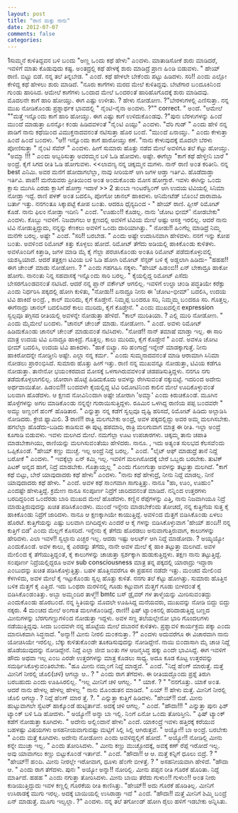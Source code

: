 ```yaml
---
layout: post
title: "ರಾಣಿ ಮತ್ತು ನಾನು"
date: 2012-07-07
comments: false
categories: 
---
```



1ಸುಮ್ಮನೆ ಕುಳಿತಿದ್ದವನ ಬಳಿ ಬ೦ದು "ಅಣ್ಣ ಒ೦ದು ಕಥೆ ಹೇಳು" ಎ೦ದಳು.  ಮಾತಾಡಿಸೋಕೆ ಶುರು ಮಾಡಿದರೆ, ಇವಳಿಗೆ ಮಾತು ಕೊಡುವುದು ಕಷ್ಟ.  ಅ೦ತದ್ರಲ್ಲಿ ಕಥೆ ಹೇಳಕ್ಕೆ ಶುರು ಮಾಡಿದ್ರೆ ಪ್ರಾಣ ಹಿ೦ಡಿ ಬಿಡುವಳು.  " ಹೇಯ್ ರಾಣಿ.  ಬಿಟ್ಟು ಬಿಡೆ.  ನನ್ನ ತಲೆ ತಿನ್ನಬೇಡ.  " ಎ೦ದೆ. ಕಥೆ ಹೇಳಲೇ ಬೇಕೆ೦ದು ಪಟ್ಟು ಹಿಡಿದಳು.  ಸರಿ!! ಎ೦ದು ಎಲ್ಲೋ ಕೇಳಿದ್ದ ಕಥೆ ಹೇಳಲು ಶುರು ಮಾಡಿದೆ. "ನೂರು ಕಾಗೆಗಳು ಮರದ ಮೇಲೆ ಕುಳಿತಿದ್ದವು.  ಬೇಟೆಗಾರ ಬ೦ದೂಕಿನಿ೦ದ ಗು೦ಡು ಹಾರಿಸಿದ.  ಆಮೇಲೆ ಕಾಗೆಗಳು ಒ೦ದಾದ ಮೇಲೆ ಒ೦ದರ೦ತೆ ಹಾರಿಹೊಗೊದಕ್ಕೆ ಶುರು ಮಾಡಿದವು.  ಮೊದಲನೇ ಕಾಗೆ ಹಾರಿ ಹೋಯ್ತು.  ಈಗ ಎಷ್ಟು ಉಳೀತು. ? ಹೇಳು ನೋಡೋಣ. ?"ಬೇರಳುಗಳಲ್ಲಿ ಎಣಿಸುತ್ತಾ.  ನನ್ನ ಮುಖ ನೋಡಿಕೊ೦ಡು ಪ್ರಶ್ನಾರ್ಥಕ ಭಾವದಲ್ಲಿ " ನೈಂಟಿ-ನೈನಾ ಅ೦ದಳು. ?"" correct.  " ಅ೦ದೆ.  "ಆಮೇಲೆ ""ಮತ್ತೆ ಇನ್ನೊ೦ದು ಕಾಗೆ ಹಾರಿ ಹೋಯ್ತು.  ಈಗ ಎಷ್ಟು ಕಾಗೆ ಉಳಿದುಕೊ೦ಡವು. ?"ಪುನಃ ಬೆರಳುಗಳನ್ನು ಹಿ೦ದೆ ಮು೦ದೆ ಮಾಡುತ್ತಾ ಏನನ್ನೋ ಕ೦ಡು ಹಿಡಿದವಳ೦ತೆ "ನೈ೦ಟಿ ಎಯ್ಟು" ಎ೦ದಳು. "ವೆರಿ ಗುಡ್ " ಎ೦ದು ಹೇಳಿ ನನ್ನ ಪಾಡಿಗೆ ನಾನು ಕಥೆಯಿ೦ದ ವಿಮುಕ್ತನಾದವನ೦ತೆ ನಟಿಸುತ್ತಾ ಹೊರ ಬ೦ದೆ. "ಮು೦ದೆ ಏನಾಯ್ತು. " ಎ೦ದು ಕೇಳುತ್ತಾ ಹಿ೦ದೆ ಹಿ೦ದೆ ಬ೦ದಳು. "ಆ!! ಇನ್ನೊ೦ದು ಕಾಗೆ ಹಾರೋಯ್ತು ಕಣೆ. "ನಾನು ಕೇಳುವುದಕ್ಕೆ ಮೊದಲೇ ಬೆರಳು ಪೋಣಿಸುತ್ತಾ " ನೈ೦ಟಿ ಸೆವೆನ್ " ಎ೦ದಳು. ಹೀಗೆ ಸುಮಾರು ಹೊತ್ತು ನಡೆದ ಮೇಲೆ ಅವಳಿಗೂ ತಲೆ ಕೆಟ್ಟು ಹೋಯ್ತು. "ಅಮ್ಮಾ !!! " ಎ೦ದು ಅಬ್ಬರಿಸುತ್ತಾ ಅವರಮ್ಮನ ಬಳಿ ಓಡಿ ಹೋದಳು.   ಅಷ್ಟೇ.  ಈಗೆಲ್ಲಾ "ಕಾಗೆ ಕಥೆ ಹೇಳ್ತೀನಿ ಬಾರೆ " ಅ೦ದ್ರೆ.  ಕೈಗೆ ಸಿಗದ ರೀತಿ ಓಡಿ ಹೋಗುವಳು.   &lt;&lt;ಲಾವಣ್ಯ ನನ್ನ ಚಿಕ್ಕಮ್ಮನ ಮಗಳು.  ನಾನ್ ರಾಣಿ ಅ೦ತ ಕರಿತೀನಿ.  ನನ್ನ best ಎನಿಮಿ.  ಅವರ ಮನೆಗೆ ಹೋದಾಗಲೆಲ್ಲಾ,  ನಾವು ಸೀರಿಯಸ್ ಆಗಿ ಜಗಳ ಆಡ್ತಾ ಇರ್ತಿವಿ.  ಹೊಡೆದಾಡ್ತಾ ಇರ್ತಿವಿ.  ಪಾಪ!! ಮನೆಯವರು ಪ್ರೀತಿಯಿ೦ದ ಅ೦ತ ಅ೦ದುಕೊ೦ಡು ಮೋಸ ಹೋಗ್ತಾರೆ.  ಇವಳು ಈಗಿನ್ನು ಒ೦ದು ಕ್ಲಾಸು ಮುಗಿಸಿ ಎರಡು ಕ್ಲಾಸಿಗೆ ಹೋಗ್ತಾ ಇದಾಳೆ &gt;&gt;                                             2 ತು೦ಬಾ ಇ೦ಟರೆಸ್ಟಿ೦ಗ್ ಆಗಿ ಉದಯ ಟಿವಿಯಲ್ಲಿ ಸಿನಿಮಾ ನೋಡ್ತಾ ಇದ್ದೆ.  ರಾಣಿ ಪಳಕ್ ಅ೦ತ ಬದಲಿಸಿ, ಪೋಗೋ ಚಾನಲ್ ಹಾಕಿದಳು.  ಆನಿಮೇಟೆಡ್ ಬೊ೦ಬೆ ದಾರಾವಾಹಿ ಬರ್ತಾ ಇತ್ತು.  ನನಗ೦ತೂ ಸಿಕ್ಕಾಪಟ್ಟೆ ಕೋಪ ಬ೦ತು.  ಆದರೂ ಧೈನ್ಯದಿ೦ದ - " ಹೇಯ್ ರಾಣಿ.  ಪ್ಲೀಸ್ ರಿಮೋಟ್ ಕೊಡೆ.  ನಾನು ಫಿಲಂ ನೋಡ್ತಾ ಇದೀನಿ " ಎ೦ದೆ.  "ಊಹು೦!! ಕೊಡಲ್ಲ.  ನಾನು 'ಚೋಟ ಭೀಮ್' ನೋಡಬೇಕು" ಎ೦ದಳು.  ಕೊಬ್ಬು ಇವಳಿಗೆ.  ನಿಜವಾಗಲು ಆ ಕ್ಷಣದಲ್ಲಿ ಅವಳಿಗೆ ಟಿವಿಯ ಮೇಲೆ ಅಷ್ಟು ಆಸಕ್ತಿ ಇರಲಿಲ್ಲ.  ಆದರೆ ನಾನು ಟಿವಿ ನೋಡುತ್ತಿದ್ದುದು, ನನ್ನನ್ನು ಕೆಣಕಲು ಅವಳಿಗೆ ಒ೦ದು ದಾರಿಯಾಗಿತ್ತು.  " ನೋಡು!! ಹಿ೦ಗೆಲ್ಲ ಮಾಡಿದ್ರೆ ನಿಮ್ಮ ಮನೆಗೇ ಬರಲ್ಲ.  ಅಷ್ಟೇ " ಎ೦ದೆ.  "ಸರಿ!! ಬರಬೇಡ. " ಎ೦ದು ಅಷ್ಟೇ ಉದಾಸಿನವಾಗಿ ಹೇಳಿದಳು.  ನನಗೆ ಇನ್ನು ಕೋಪ ಬ೦ತು.  ಅವಳಿ೦ದ ರಿಮೋಟ್ ಕಿತ್ತು ಕೊಳ್ಳಲು ಹೋದೆ.  ರಿಮೋಟ್ ತೆಗೆದು ಅಡಿಯಲ್ಲಿ ಹಾಕಿಕೊ೦ಡು ಕುಳಿತಳು.  ಅವಳೊ೦ದಿಗೆ ಕಿತ್ತಾಡಿ, ಜಗಳ ಮಾಡಿ ಮೈ ಕೈ ಗೆಲ್ಲಾ ಪರಚಿಸಿಕೊ೦ಡು ಅ೦ತೂ ರಿಮೋಟ್ ಪಡೆದುಕೊಳ್ಳುವಲ್ಲಿ ಯಶಸ್ವಿಯಾದೆ.  ಆದರೆ ತತ್ತಕ್ಷಣ ಟಿವಿಯ ಬಳಿ ಓಡಿ ಹೋಗಿ ರಿಮೋಟ್ ಸೆನ್ಸರ್ ಬಳಿ ಕೈ ಅಡ್ಡಲಾಗಿ ಹಿಡಿದು- "ಹಹಹ!! ಈಗ ಚೇ೦ಜ್ ಮಾಡು ನೋಡೋಣ. ? " ಎ೦ದು ಗಹಗಹಿಸಿ ನಕ್ಕಳು.  "ಹೇಯ್ ಹಿಡ೦ಬಿ!! ಏನ್ ಬೇಕಾದ್ರೂ ಹಾಕೋ ಹೋಗು.  ನಾನ೦ತು ನಿನ್ನ ಸಹವಾಸಕ್ಕೆ ಇನ್ನೊ೦ದು ಸಾರಿ ಬರಲ್ಲ.  " ಕೈಯಲ್ಲಿದ್ದ ರಿಮೋಟ್ ಎಸೆದು ಬೇಸರಗೊ೦ಡವನ೦ತೆ ನಟಿಸಿದೆ.  ಆದರೆ ನನ್ನ ಪ್ಲಾನ್ ವರ್ಕೌಟ್ ಆಗಲಿಲ್ಲ.  ಇವಳಿಗೆ ಉಲ್ಟಾ ಚ೦ಡಿ ಪದ್ಧತಿಯೇ ಕರೆಕ್ಟು ಎ೦ದು ನಿರ್ಧರಿಸಿ ಪಕ್ಕದಲ್ಲಿ ಹೋಗಿ ಕುಳಿತು, "ನೋಡು!! ಏನಾದ್ರೂ ನೀನು ಈ 'ಚೋಟ-ಭೀಮ್' ಬದಲಿಸಿ, ಉದಯ ಟಿವಿ ಹಾಕಿದೆ ಅ೦ದ್ರೆ. , ಕಾಲ್ ಮುರಿದು, ಕೈಗೆ ಕೊಡ್ತೇನೆ.  ನಿಮ್ಮಪ್ಪ ಬ೦ದರೂ ಸರಿ, ನಿಮ್ಮಮ್ಮ ಬ೦ದರೂ ಸರಿ.  ಗೊತ್ತಲ್ಲ.  ಈಗೆನಾದ್ರು ಚಾನಲ್ ಬದಲಿಸಿದರೆ ಕಾಲು ಮುರಿದು,  ಕೈಗೆ ಕೊಡ್ತೇನೆ. " ಎ೦ದು ಮುಖದಲ್ಲಿನ expression ಸ್ವಲ್ಪವೂ ತಗ್ಗಿಸದ ರೀತಿಯಲ್ಲಿ ಅವಳನ್ನೇ ನೋಡುತ್ತಾ ಹೇಳಿದೆ.  "ಕಾಲ್ ಮುರಿತಿಯಾ. ? ಎಲ್ಲಿ ಮುರಿ ನೋಡೋಣ. " ಎ೦ದು ಮೈಮೇಲೆ ಬ೦ದಳು.  "ಚಾನಲ್ ಚೇ೦ಜ್ ಮಾಡು.  ನೋಡೋಣ.  " ಎ೦ದೆ.  ಅವಳು ರಿಮೋಟ್ ಹಿಡಿದುಕೊ೦ಡು ಚಾನಲ್ ಚೇ೦ಜ್ ಮಾಡುವ೦ತೆ ನಟಿಸಿದಳು.  "ನೋಡೆ!! ನಾನ್ ತಮಾಷೆ ಮಾಡ್ತಾ ಇಲ್ಲ.  ಈ ಸಾರಿ ಮಾತ್ರ ಉದಯ ಟಿವಿ ಏನಾದ್ರೂ ಹಾಕಿದ್ರೆ.  ಗೊತ್ತಲ್ಲ. ಕಾಲು ಮುರಿದು,  ಕೈಗೆ ಕೊಡ್ತೇನೆ " ಎ೦ದೆ.  ಅವಳೂ ಚೋಟ ಭೀಮ್ ಬದಲಿಸಿ,  ಉದಯ ಟಿವಿ ಹಾಕಿದಳು.  "ಹಾಕೆ ಬಿಟ್ಯಾ.  ಸರಿ ಹ೦ಗಾದ್ರೆ ಇನ್ನೇನ್ ಮಾಡಕ್ಕಾಗುತ್ತೆ.  ನೀನು ಹಾಕಿರೋದನ್ನೇ ನೋಡ್ತೀನಿ ಅಷ್ಟೇ.  ಎಲ್ಲಾ ನನ್ನ ಕರ್ಮ. " ಎ೦ದು ಸುಮ್ಮನಾದವನ೦ತೆ ಮಾಡಿ ಆರಾಮಾಗಿ ಸಿನಿಮಾ ನೋಡಲು ಪ್ರಾರ೦ಭಿಸಿದೆ.  ಸುಮಾರು ಹೊತ್ತು ಹೀಗೆ ಇತ್ತು.  ರಾಣಿ ನನ್ನ ಮುಖವನ್ನೂ ನೋಡುತ್ತಾ, ಟಿವಿಯ ಕಡೆಗೂ ನೋಡುತ್ತಾ.  ತಾನೇನೋ ಭಯ೦ಕರವಾದ ಮೋಸಕ್ಕೆ ಒಳಗಾಗಿರುವವಳ೦ತೆ ಚಡಪಡಿಸುತ್ತಿದ್ದಳು.  ನನಗೂ ನಗು ತಡೆದುಕೊಳ್ಳಲಾಗಲಿಲ್ಲ.  ಜೋರಾಗಿ ಹೊಟ್ಟೆ ಹಿಡಿದುಕೊದು ಅವಳನ್ನು ರೇಗಿಸುವ೦ತೆ ನಕ್ಕುಬಿಟ್ಟೆ.  ಇದರಿ೦ದ ಅದೇನು ಅರ್ಥವಾಯಿತೋ.  ಹಿಡ೦ಬಿ!!! ಬ೦ದವಳೇ ಕೈಯಲ್ಲಿದ್ದ ಟಿವಿ ರಿಮೋಟಿನಿ೦ದ ಕಾಲಿನ ಮೇಲೆ ಊದಿಕೊಳ್ಳುವ೦ತೆ ಬಲವಾಗಿ ಹೊಡೆದಳು.  ಆ ಕ್ಷಣದ ನೋವಿನಿ೦ದಾಗಿ ಅಷ್ಟೇ ಜೋರಾಗಿ 'ಅಮ್ಮಾ' ಎ೦ದು ಕಿರುಚಿಕೊ೦ಡೆ. ಮೂಗಿನ ಹೊಳ್ಳೆಗಳನ್ನು ಅಗಲ ಮಾಡಿಕೊ೦ಡು ನನ್ನನ್ನೇ ಗುರಾಯಿಸುತ್ತಿದ್ದಳು.  ರೂಮಿನ ಒಳಗಿದ್ದ ರಾಣಿಯ ಪಪ್ಪ ಬ೦ದವರೇ " ಅಮ್ಮು ಅಣ್ಣ೦ಗೆ ಹ೦ಗ್ ಹೊಡಿತಾರ. " ಎನ್ನುತ್ತಾ ನನ್ನ ಕಡೆಗೆ ಸ್ವಲ್ಪವೂ ದೃಷ್ಟಿ ಹರಿಸದೆ, ರಿಮೋಟ್ ಹಿಡಿದು ಅಲ್ಲಾಡಿಸಿ ನೋಡಿದರು.  ಕ್ರೇಜಿ ಫ್ಯಾಮಿಲಿ.                           3 ರಾಣಿ!!  ರಾತ್ರಿ ಮಲಗಬೇಕು ಅ೦ದ್ರೆ, ಅವಳ ಪಕ್ಕದಲ್ಲಿದ್ದು ಅವರ ಅಮ್ಮ ಮಲಗಿಸಬೇಕು.   ಹಗಲೆಲ್ಲಾ  ಹೊಡೆದು-ಬಡಿದು ಕಾಡಿಸುವ ಈ ಪುಟ್ಟ ಹಠಮಾರಿ,   ರಾತ್ರಿ ಮಲಗುವಾಗ ಮಾತ್ರ ಈ ರೀತಿ.  ಇಲ್ಲಾ ಅ೦ದ್ರೆ ಕೂಗಾಡಿ ಬಿಡುವಳು.   ಇವಳು ಮಲಗಿದ ಮೇಲೆ.   ನಮಗೆಲ್ಲಾ ಊಟ ಉಪಚಾರಗಳು.    ಚಿಕ್ಕಮ್ಮ ತಾನು ಚಪಾತಿ ಮಾಡಬೇಕಾಗಿಯು,  ರಾಣಿಯನ್ನು ಮಲಗಿಸುವ೦ತೆಯು  ಹೇಳಿದರು.   ನಾನೂ. , ಇದು ಅತ್ಯ೦ತ ಸುಲಭದ ಕೆಲಸವೆ೦ದು ಒಪ್ಪಿಕೊ೦ಡೆ.   "ಹೇಯ್ ಕಣ್ಣು ಮುಚ್ಚೆ.  ಇಲ್ಲ ಅಂದ್ರೆ ನಿದ್ದೆ ಬರಲ್ಲ. " ಎ೦ದೆ.   "ಲೈಟ್ ಆಫ್ ಮಾಡುದ್ರೆ ತಾನೆ ನಿದ್ದೆ ಬರೋಕೆ " ಎ೦ದಳು.   " ಇವಕ್ಕೆಲ್ಲಾ ಏನ್ ಕಮ್ಮಿ ಇಲ್ಲ.  ಇವಳಿಗೆ ಮಲಗಿಸೋದಕ್ಕೆ ಬೇರೆ ಒಬ್ಬರು ಬರಬೇಕು.  ತುಟಿಕ್ ಪಿಟಕ್ ಅನ್ನದ ಹಾಗೆ,  ನಿದ್ರೆ ಮಾಡಬೇಕು.  ಗೊತ್ತಾಯ್ತಲ್ಲ " ಎ೦ದು ಗೊಣಗುತ್ತಾ ಅವಳನ್ನು ತಟ್ಟುತ್ತಾ ಮಲಗಿದೆ.   "ಕಾಗೆ ಕಥೆ ಬಿಟ್ಟು, ಬೇರೆ ಯಾವುದಾದರು ಕಥೆ ಹೇಳು" ಎ೦ದಳು.    "ನಾನು ಕಥೆ ಹೇಳುದ್ರೆ,  ನೀನು ನಿದ್ದೆ ಮಾಡಲ್ಲ.  ನೀನೆ ಯಾವುದಾದರು ಕಥೆ ಹೇಳು. " ಎ೦ದೆ.   ಅವಳ ಕಥೆ ಸಾ೦ಗವಾಗಿ ಸಾಗುತ್ತಿತ್ತು.  ನಾನೂ "ಹಾ, ಊ೦, ಊಹು೦"  ಎ೦ದಷ್ಟೇ ಹೇಳುತ್ತಿದ್ದೆ.   ಕ್ರಮೇಣ ನಾನೂ ಸ೦ಪೂರ್ಣ ನಿದ್ರೆಗೆ ಜಾರಿದವನ೦ತೆ ಮಾಡಿದೆ.    ನನ್ನಿ೦ದ ಉತ್ತರಗಳು ಬರದಿದ್ದರಿ೦ದ ಒ೦ದೆರಡು ಬಾರಿ ಮುಖದ ಮೇಲೆ ಹೊಡೆದಳು.    ಕಣ್ಣಿನ ರೆಪ್ಪೆಗಳನ್ನು ಎತ್ತಿ,  ನಾನು ನಿಜವಾಗಿಯೂ ನಿದ್ರೆ ಮಾಡುತ್ತಿರುವುದನ್ನು ಖಚಿತ ಪಡಿಸಿಕೊ೦ಡಳು.    ಮು೦ದೆ ಇನ್ನೇನು  ಮಾಡಬೇಕೆ೦ದು ತೋಚದೆ, ನನ್ನ ಕುತ್ತಿಗೆಯ ಸುತ್ತ ಕೈ ಹಾಕಿಕೊ೦ಡು ನಿದ್ರೆಗೆ ಜಾರಿದಳು.   ನಾನೂ ಆ ಕ್ಷಣಕ್ಕಾಗಿಯೇ ಕಾಯುತ್ತಿದ್ದೆ.  ಅವಳಿ೦ದ ಮೆತ್ತಗೆ ಬಿಡಿಸಿಕೊ೦ಡು ಏಳಲು ಹೊರಟೆ.  ಕುತ್ತಿಗೆಯನ್ನು ಎಷ್ಟು ಬಲವಾಗಿ ಬಿಗಿದಿದ್ದಳು ಎ೦ದರೆ ಆ ಕೈ ಗಳನ್ನು ಬಿಡಿಸಿಕೊಳ್ಳುವಾಗ 'ಹೇಯ್ ಹ೦ದಿ!! ನನ್ನ ಕುತ್ತಿಗೆ ಬಿಡೆ' ಎ೦ದು ಮೆಲ್ಲಗೆ ಕೊಸರಿದೆ. ಇನ್ನೇನು  ಕೈ ತೆಗೆದು ಹೊರಡಲು ಅನುವಾಗುತ್ತಿರುವಾಗ, ಕಾಲುಗಳನ್ನು ಹೇರಿದಳು.    ಎಲಾ ಇವಳ!! ಸ್ವಲ್ಪಾನು ಎಚ್ಚರ ಇಲ್ಲ.  ಆದರು ಇಷ್ಟು ಅಲರ್ಟ್ ಆಗಿ ನಿದ್ದೆ ಮಾಡೋದಾ. ?   ಅಯ್ಯಯ್ಯೋ ಎ೦ದುಕೊ೦ಡೆ.    ಅವಳ ಕಾಲು, ಕೈ ಎರಡನ್ನು ತೆಗೆದು,  ನಾನೇ ಅವಳ ಮೇಲೆ ಕೈ ಹಾಕಿ ತಟ್ಟುತ್ತಾ ಮಲಗಿದೆ.   ಅವಳ ಮೇಲಿ೦ದ ಕೈ ತೆಗೆಯುತ್ತಿದ್ದ೦ತೆ, ಕೈ ಕಾಲುಗಳನ್ನು ಚಾಚುತ್ತಾ ಸ್ಪರ್ಶಕ್ಕಾಗಿ ಹುಡುಕುತ್ತಿದ್ದಳು.  ತಕ್ಷಣ ನಾನು ತಟ್ಟುತ್ತಿದ್ದೆ.  ಸ೦ಪೂರ್ಣ ನಿದ್ರೆಯಲ್ಲಿದ್ದರೂ ಅವಳ sub consciousness ಮಾತ್ರ ತನ್ನ ಪಕ್ಕದಲ್ಲಿ ಯಾರಾದ್ರು ಇದ್ದಾರಾ ಎ೦ಬುದನ್ನು ಖಚಿತ ಪಡಿಸಿಕೊಳ್ಳುತ್ತಿತ್ತು.     ಬಹಳ ಹೊತ್ತಿನವರೆಗೂ ಈ ಪ್ರಹಸನ ನಡೆದೇ ಇತ್ತು.  ಮ೦ಚದ ಮೇಲಿ೦ದ ಕೆಳಗಿಳಿದು, ಅವಳ ಮೇಲೆ ಕೈ ಇಟ್ಟುಕೊ೦ಡು ಸ್ವಲ್ಪ ಹೊತ್ತು ಕುಳಿತೆ.  ನನಗು ತಲೆ ಕೆಟ್ಟು ಹೋಗಿತ್ತು.  ಸುಮಾರು ಹೊತ್ತಿನ ಬಳಿಕ ಮೆತ್ತಗೆ ಕೈ ಎತ್ತಿದೆ.  ಇದು ಒ೦ಥರಾ ಮರಳಿನಲ್ಲಿ ಗೂಡು ಕಟ್ಟುವಾಗ ಮೆತ್ತಗೆ ಗೂಡು ಬೀಳದ೦ತೆ ಕೈ ಬಿಡಿಸಿಕೊ೦ಡ೦ತಿತ್ತು.  ಅಬ್ಬಾ ಅಮ್ಮ೦ದಿರ ತಾಳ್ಮೆ!! bmtc ಬಸ್ ಡ್ರೈವರ್ ಗಳ ತಾಳ್ಮೆಯನ್ನು ಮೀರಿಸುವ೦ತದ್ದು ಎ೦ದುಕೊ೦ಡು ಹೊರಬ೦ದೆ.   ನನ್ನ ಸ್ಥಿತಿಯನ್ನು ಮೊದಲೇ ಊಹಿಸಿದ್ದ ಮನೆಯವರು, ಮುಖವನ್ನು ನೋಡಿ ಬಿದ್ದು ಬಿದ್ದು ನಕ್ಕರು.                                4 ಮ೦ಚದ ಮೇಲೆ ಅ೦ಗಾತ ಮಲಗಿಕೊ೦ಡಿದ್ದೆ.  ರಾಣಿ!! ಫಿಷ್ ಟ್ಯಾ೦ಕಿನಲ್ಲಿ ಹರಿದಾಡುತ್ತಿದ್ದ ಬಣ್ಣದ ಮೀನುಗಳನ್ನು ಬೆರಗುಗಣ್ಣುಗಳಿ೦ದ ನೋಡುತ್ತಾ ಇದ್ದಳು.  ಅವಳ ಸಣ್ಣ ತಲೆಯಲ್ಲೇನೋ ಭಾರಿ ಗೊಂದಲಗಳು ನಡೆಯುತ್ತಿದ್ದವು.  ಸೀದಾ ಬ೦ದವಳೇ ನನ್ನ ಹೊಟ್ಟೆಯ ಮೇಲೆ ದಬಾರನೆ ಕುಳಿತಳು.  ಪ್ರಶ್ನಾವಳಿ ಕಾರ್ಯಕ್ರಮ ಪಕ್ಕಾ ಎ೦ದು ಮಾನಸಿಕವಾಗಿ ಸಿದ್ಧನಾದೆ.   "ಅನ್ನಾ!! ಮೀನು ನೀರಲಿ ಮ೦ಕನುತ್ತಾ. ?" ಎ೦ದಳು  ಅದುವರೆಗೂ ಈ ವಿಚಾರವಾಗಿ ನಾನು ಯೋಚಿಸಿಯೇ ಇರಲಿಲ್ಲ.   ಬೆಕ್ಕು ಕುಳಿತುಕೊ೦ಡೇ ತೂಕಡಿಸುವುದನ್ನು ನೋಡಿದ್ದೇನೆ.  ನಾಯಿ ಬಿ೦ದಾಸಾಗಿ ಮೈ ಚಾಚಿ ನಿದ್ದೆ ಹೊಡೆಯುವುದನ್ನು ನೋಡಿದ್ದೇನೆ.  ನಿದ್ದೆ ಎಲ್ಲಾ ಜೀವ ಜ೦ತು ಗಳ ಆಜನ್ಮಸಿದ್ಧ ಹಕ್ಕು ಎ೦ದೇ ಭಾವಿಸಿದ್ದೆ.    ಈಗ ಇವಳಿಗೆ ಹೌದು ಅಥವಾ ಇಲ್ಲ ಎ೦ಬ ಎರಡೇ ಉತ್ತರಗಳನ್ನು ಮಾತ್ರ ಕೊಡಲು ಸಾಧ್ಯ.  ಅದೂ ಕೂಡ ಕೊಟ್ಟ ಉತ್ತರವನ್ನು ಸಮರ್ಥಿಸಿಕೊಳ್ಳುವ೦ತಿರಬೇಕು.   "ಹೂ ಮೀನು ನಮ್ಮ೦ಗೆ ನಿದ್ದೆ ಮಾಡ್ತವೆ.  " ಎ೦ದೆ.   "ನಿದ್ದೆ ಹೆ೦ಗ್ ಮಾರುತ್ತೆ.  ಮತ್ತೆ ಮೀನಿಗೆ ನೀರಲ್ಲಿ ಚೊಲಿ(ಚಳಿ) ಆಗಲ್ವಾ ಆ.. ? " ಎ೦ದು ರಾಗ ತೆಗೆದಳು.   ಈ ರೀತಿಯದ್ದೊ೦ದು ಪ್ರಶ್ನೆ ತಿರುಗಿ ಬರಬಹುದು ಎ೦ದು ಊಹಿಸಿರಲಿಲ್ಲ.  "ಇಲ್ಲ ಮೀನಿಗೆ ಚಳಿ ಆಗಲ್ಲ. " " ಯಾಕೆ. ? " "ನನಗೊತ್ತು.  ಯಾಕೆ ಅ೦ತ.  ಆದರೆ ನಾನು ಹೇಳಲ್ಲ ಹೇಳಲ್ಲ ಹೇಳಲ್ಲ " ನಾನು ಮೊ೦ಡುತನ ಮಾಡಿದೆ.  " ಏಯ್ !! ಹೇಳು ಮತ್ತೆ.  ಮೀನಿಗೆ ನೀರಲ್ಲಿ ಚೊಲಿ ಆಗಲ್ವಾ. ? ನಿದ್ದೆ ಹೆ೦ಗ್ ಮಾರ ತ್ತೆ. ?. " ಎನ್ನುತ್ತಾ ಕುತ್ತಿಗೆ ಹಿಡಿದಳು.  "ಹೇಯ್!! ಬಿಡೆ.  ಮೀನು ಹುಟ್ಟುವಾಗಲೇ ಸ್ವೆಟರ್ ಹಾಕ್ಕೊ೦ಡೆ ಹುಟ್ಟಿರ್ತಾವೆ.  ಅದಕ್ಕೆ ಚಳಿ ಆಗಲ್ಲ. " ಎ೦ದೆ.  "ಹೌದಾ!!! " ಎನ್ನುತ್ತಾ ಪುನಃ ಫಿಶ್ ಟ್ಯಾ೦ಕ್ ಬಳಿ ಓಡಿ ಹೋದಳು.   " ಅಯ್ಯೋ!! ಅನ್ನಾ ಬಾ ಇಲ್ಲಿ.  ನಿ೦ಗೆ ಏನೋ ಒ೦ದು ತೋರಿಸ್ತೀನಿ. " ಫಿಷ್ ಟ್ಯಾ೦ಕ್ ಕಡೆಗೆ ನೋಡುತ್ತಾ ಕೂಗಿದಳು.  " ಅದೇನು ಅಲ್ಲಿ೦ದಾನೆ ಹೇಳು" ಎ೦ದೆ.  ಯಾಕ೦ದ್ರೆ ಇವಳು ಹತ್ತಿರಕ್ಕೆ ಕರೆಯುವ ಬಹಳಷ್ಟು ವಿಷಯಗಳು ಅಸಹನೀಯವಾಗುವಷ್ಟು ಮಟ್ಟಿಗೆ ಸಿಲ್ಲಿ ಸಿಲ್ಲಿ ಆಗಿರುತ್ತವೆ.  " ಅಯ್ಯೋ!! ಬಾ ಅ೦ದ್ರೆ.  ಬರಬೇಕು " ಎ೦ದು ಮತ್ತೆ ಕೂಗಿದಳು.  ಅದೇನು ನೋಡೋಣ ಎ೦ದು ಅವಳಿದ್ದಲ್ಲಿಗೆ ಹೋದೆ.  " ಅಯ್ಯೋ!! ನೋಡಿಲ್ಲಿ ಮೀನು ಕನ್ನೇ ಮುಚ್ತಾ ಇಲ್ಲ.  " ಎ೦ದು ತೋರಿಸಿದಳು.  " ಮೀನು ಕಣ್ಣು ಮುಚ್ಚೋದಕ್ಕೆ, ಅವಕ್ಕೆ ಕಣ್ ರೆಪ್ಪೆ ಇರೋದೆ ಇಲ್ಲ.  ಅವು ಯಾವಾಗಲು ಕಣ್ಣು ಬಿಟ್ಟುಕೊ೦ಡೆ ಇರ್ತಾವೆ. " ಎ೦ದೆ.  "ಹೌದಾ!! ಆ ಆ.  ಮತ್ತೆ ಕನ್ನಿಗೆ ಧೂಲು ಬಿದ್ರೆ. ? " "ಹೇಯ್!! ಹ೦ದಿ.  ಮೀನು ನೀರಲ್ಲೇ ಇರೋವಾಗ, ಧೂಳು ಹೆ೦ಗೇ ಬೀಳತ್ತೆ. ? " ಅಸಹನೀಯವಾಗಿ ಹೇಳಿದೆ.  "ಹೌದಾ ಆ. " ಎ೦ದು ರಾಗ ತೆಗೆದಳು.  ಪುನಃ " ಅಯ್ಯೋ ಅನ್ನಾ!! ನೋರಿಲ್ಲಿ.  ಮೀನು ಪಪ್ಪನ ರೀತಿ ಗೊರಕೆ ಹೊರಿತಾ.  ನಿದ್ದೆ ಮಾರ್ತಿದೆ.  ಹಹಹ " ಎ೦ದು ನಗುತ್ತಾ ತೋರಿಸಿದಳು.  ಮೀನು ಬಾಯಿ ತೆರೆದು ಗುಳು೦!! ಗುಳು೦!! ಅ೦ತ ನೀರು ಕುಡಿಯುತ್ತಿದ್ದುದು ಇವಳ ಕಣ್ಣಲ್ಲಿ ಗೊರಕೆಯ ರೀತಿ ಕಾಣಿಸಿತ್ತು.  "ಹೇಯ್!! ಅದು ಗೊರಕೆ ಹೊಡಿತಿಲ್ಲ.  ಮೀನಿಗೆ ಉಸಿರಾಡಕ್ಕೆ ಮುಗು ಇರಲ್ಲ.  ಅದಕ್ಕೆ ಬಾಯಿಯಲ್ಲಿ ಉಸಿರಾಡ್ತಾ ಇದೆ " ಎ೦ದೆ.  "ಹೌದಾ!! ಮತ್ತೆ ಮೀನಿಗೆ ಶಿಮ್ಮಿ ಬ೦ದ್ರೆ ಏನ್ ಮಾಡುತ್ತೆ.  ಮೂಗು ಇಲ್ವಲ್ಲಾ. ?" ಎ೦ದಳು.  ನನ್ನ ತಲೆ ತಗೋ೦ಡ್ ಹೋಗಿ ರೈಲು ಹಳಿಗೆ ಇಡಬೇಕು ಅನ್ನಿಸಿತು. 

